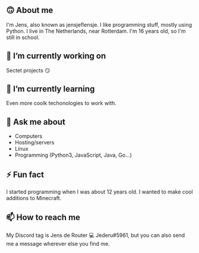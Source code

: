 ## 🙃 About me
I'm Jens, also known as jensjeflensje. I like programming stuff, mostly using Python. I live in The Netherlands, near Rotterdam. I'm 16 years old, so I'm still in school.

## 🔭 I’m currently working on
Sectet projects 😏


## 🌱 I’m currently learning
Even more coolk techonologies to work with.

## 💬 Ask me about
- Computers
- Hosting/servers
- Linux
- Programming (Python3, JavaScript, Java, Go...)

## ⚡ Fun fact
I started programming when I was about 12 years old. I wanted to make cool additions to Minecraft.

## 📫 How to reach me
My Discord tag is Jens de Router 💻 Jederu#5961, but you can also send me a message wherever else you find me.

